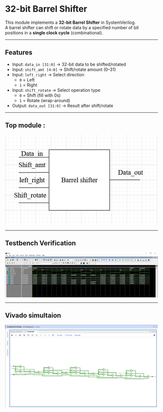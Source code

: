 # 32-bit Barrel Shifter

This module implements a **32-bit Barrel Shifter** in SystemVerilog.  
A barrel shifter can shift or rotate data by a specified number of bit positions in a **single clock cycle** (combinational).  

---

##  Features
- Input: `data_in [31:0]` → 32-bit data to be shifted/rotated  
- Input: `shift_amt [4:0]` → Shift/rotate amount (0–31)  
- Input: `left_right` → Select direction  
  - `0` = Left  
  - `1` = Right  
- Input: `shift_rotate` → Select operation type  
  - `0` = Shift (fill with 0s)  
  - `1` = Rotate (wrap-around)  
- Output: `data_out [31:0]` → Result after shift/rotate  

---
## Top module :

![top module barrel shifter](images/barrel_shifter_top.png) 

---
##  Testbench Verification

![top module barrel shifter](images/barrel_shifter.png) 

---

## Vivado simultaion
![ALU testbench verification](images/bareel_shifter_vivado.png)